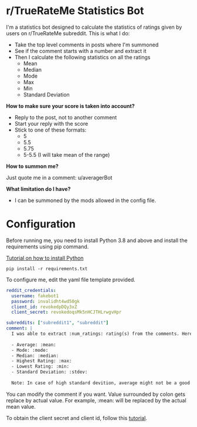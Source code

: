 # r/TrueRateMe Statistics Bot

I'm a statistics bot designed to calculate the statistics of ratings given by users on r/TrueRateMe subreddit. This is what I do:

- Take the top level comments in posts where I'm summoned
- See if the comment starts with a number and extract it
- Then I calculate the following statistics on all the ratings
  - Mean
  - Median
  - Mode
  - Max
  - Min
  - Standard Deviation

**How to make sure your score is taken into account?**

- Reply to the post, not to another comment 
- Start your reply with the score 
- Stick to one of these formats:
  - 5 
  - 5.5 
  - 5.75 
  - 5-5.5 (I will take mean of the range)

**How to summon me?**

Just quote me in a comment: u/averagerBot

**What limitation do I have?**

- I can be summoned by the mods allowed in the config file.

# Configuration 

Before running me, you need to install Python 3.8 and above and install the requirements using pip command.

[Tutorial on how to install Python](https://www.reddit.com/r/RequestABot/comments/cyll80/a_comprehensive_guide_to_running_your_reddit_bot/)
```commandline
pip install -r requirements.txt
```

To configure me, edit the yaml file template provided. 

```yaml
reddit_credentials:
  username: fakebot1
  password: invalidht4wd50gk
  client_id: revokedpDQy3xZ
  client_secret: revokedoqsMk5nHCJTHLrwgvHpr

subreddits: ["subreddit1", "subreddit"]
comment: |
  I was able to extract :num_ratings: rating(s) from the comments. Here are the statistics for this submission at the moment.
  
  - Average: :mean:
  - Mode: :mode:
  - Median: :median:
  - Highest Rating: :max:
  - Lowest Rating: :min:
  - Standard Deviation: :stdev:
  
  Note: In case of high standard devition, average might not be a good assement of rating. In that case, median and mode will be more reliable.
```

You can modify the comment if you want. Value surrounded by colon gets replace by actual value. For example, :mean: will be replaced by the actual mean value. 

To obtain the client secret and client id, follow this [tutorial](https://redditclient.readthedocs.io/en/latest/oauth/). 